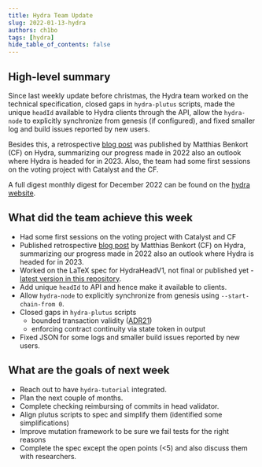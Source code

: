 ```yaml
---
title: Hydra Team Update
slug: 2022-01-13-hydra
authors: ch1bo
tags: [hydra]
hide_table_of_contents: false
---
```


## High-level summary

Since last weekly update before christmas, the Hydra team worked on the
technical specification, closed gaps in `hydra-plutus` scripts, made the unique
`headId` available to Hydra clients through the API, allow the `hydra-node` to
explicitly synchronize from genesis (if configured), and fixed smaller log and
build issues reported by new users.

Besides this, a retrospective [blog
post](https://cardanofoundation.org/en/news/hydra-head-protocol-an-open-source-solution-for-scalability/)
was published by Matthias Benkort (CF) on Hydra, summarizing our progress made
in 2022 also an outlook where Hydra is headed for in 2023. Also, the team had
some first sessions on the voting project with Catalyst and the CF.

A full digest monthly digest for December 2022 can be found on the [hydra
website](https://hydra.family/head-protocol/monthly/2022-12).

## What did the team achieve this week

- Had some first sessions on the voting project with Catalyst and CF
- Published retrospective [blog
  post](https://cardanofoundation.org/en/news/hydra-head-protocol-an-open-source-solution-for-scalability/)
  by Matthias Benkort (CF) on Hydra, summarizing our progress made in 2022 also
  an outlook where Hydra is headed for in 2023.
- Worked on the LaTeX spec for HydraHeadV1, not final or published yet - [latest
  version in this repository](https://github.com/ch1bo/hydra-spec).
- Add unique `headId` to API and hence make it available to clients.
- Allow `hydra-node` to explicitly synchronize from genesis using `--start-chain-from 0`.
- Closed gaps in `hydra-plutus` scripts
    - bounded transaction validity ([ADR21](https://hydra.family/head-protocol/adr/21/))
    - enforcing contract continuity via state token in output
- Fixed JSON for some logs and smaller build issues reported by new users.

## What are the goals of next week

- Reach out to have `hydra-tutorial` integrated.
- Plan the next couple of months.
- Complete checking reimbursing of commits in head validator.
- Align plutus scripts to spec and simplify them (identified some simplifications)
- Improve mutation framework to be sure we fail tests for the right reasons
- Complete the spec except the open points (<5) and also discuss them with researchers.
